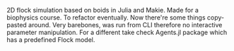 2D flock simulation based on boids in Julia and Makie. Made for a
biophysics course.  To refactor eventually. Now there're some things
copy-pasted around.  Very barebones, was run from CLI therefore no
interactive parameter manipulation.  For a different take check
Agents.jl package which has a predefined Flock model.
